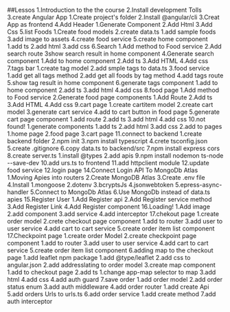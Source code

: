 ##Lessos
1.Introduction to the the course
2.Install development Tolls
3.create Angular App
    1.Create project's folder
    2.Install @angular/cli
    3.Creat App as frontend
4.Add Header
    1.Generate Component
    2.Add Html
    3.Add Css
5.list Foods
    1.Create food models
    2.create data.ts
        1.add sample foods
    3.add image to assets
    4.create food service
    5.create home component
        1.add ts
        2.add html
        3.add css
6.Search
1.Add method to Food service
2.Add search route
3show search result in home component
4.Generate search component
    1.Add to home component
    2.Add ts
    3.Add HTML
    4.Add css
7.tags bar
    1.create tag model
    2.add smple tags to data.ts
    3.food service
        1.add get all tags method
        2.add get all foods by tag method
    4.add tags route
    5.show tag result in home component
    6.generate tags component
        1.add to home component
        2.add ts
        3.add html
        4.add css
8.food page
1.Add method to Food service
2.Generate food page components
    1.Add Route
    2.Add ts
    3.Add HTML
    4.Add css
9.cart page
    1.create cartitem model
    2.create cart model
    3.generate cart service
    4.add to cart button in food page
    5.generate cart page component
        1.add route
        2.add ts
        3.add html
        4.add css
10.not found!
    1.generate components
        1.add ts
        2.add html
        3.add css
    2.add to pages
        1.home page
        2.food page
        3.cart page
11.connect to backend
    1.create backend folder
    2.npm init
    3.npm install typescript
    4.crete tsconfig.json
    5.create .gitignore
    6.copy data.ts to backend/src
    7.npm install express cors
    8.create server.ts
        1.install @types
        2.add apis
    9.npm install nodemon ts-node --save-dev
    10.add urs.ts to frontend
    11.add httpclient module
    12.update food service
12.login page
14.Connect Login API To MongoDb Atlas
    1.Moving Apies into routers
    2.Create MongoDB Atlas
    3.Create .env file
    4.Install
        1.mongoose
        2.dotenv
        3.bcryptsJs
        4.jsonwebtoken
        5.epress-async-handler
    5.Connect to MongoDb Atlas
    6.Use MongoDb instead of data.ts apies
15.Register User
    1.Add Register api
    2.Add Register service method
    3.Add Register Link
    4.Add Register component
16.Loading!
    1.Add image
    2.add component
    3.add service
    4.add interceptor
17.chekout page
    1.create order model
    2.crete checkout page component
        1.add to router
    3.add user to user service
    4.add cart to cart service
    5.create order item list component
17.Checkpoint page
    1.create order Model
    2.create checkpoint page component
        1.add to router
    3.add user to user service
    4.add cart to cart service
    5.create order item list component
    6.adding map to the checkout page
        1.add leaflet npm package
            1.add @type/leaflet
            2.add css to angular.json
        2.add addresslating to order model
        3.create map component
            1.add to checkout page
            2.add ts
                1.change app-map selector to map
            3.add html
            4.add css
        4.add auth guard
    7.save order
        1.add order model
        2.add order status enum
        3.add auth middleware
        4.add order router
            1.add create Api
        5.add orders Urls to urls.ts
        6.add order service
            1.add create method
        7.add auth interceptor